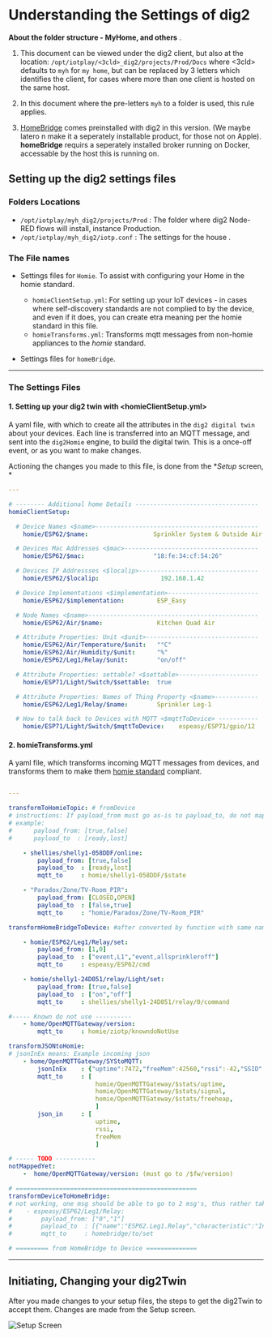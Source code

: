 
# Understanding the Settings of dig2  


**About the folder structure - MyHome, and others** .   

1. This document can be viewed under the dig2 client, but also at the location: `/opt/iotplay/<3cld>_dig2/projects/Prod/Docs` where <3cld> defaults to `myh` for `my home`, but can be replaced by 3 letters which identifies the client, for cases where more than one client is hosted on the same host.    

1. In this document where the pre-letters `myh` to a folder is used, this rule applies.

1. [HomeBridge](https://homebridge.io) comes preinstalled with dig2 in this version. (We maybe latero n make it a seperately installable product, for those not on Apple). **homeBridge** requirs a seperately installed broker running on Docker, accessable by the host this is running on.

## Setting up the dig2 settings files


### Folders Locations
- `/opt/iotplay/myh_dig2/projects/Prod` : The folder where dig2 Node-RED flows will install, instance Production.
- `/opt/iotplay/myh_dig2/iotp.conf`     : The settings for the house <myh>. 

### The File names  

- Settings files for `Homie`. To assist with configuring your Home in the homie standard.
    - `homieClientSetup.yml`: For setting up your IoT devices - in cases where self-discovery standards are not complied to by the device, and even if it does, you can create etra meaning per the homie standard in this file.
    - `homieTransforms.yml`: Transforms mqtt messages from non-homie appliances to the *homie* standard.

- Settings files for `homeBridge`. 

* * * 

### The Settings Files 

#### 1. Setting up your dig2 twin with <homieClientSetup.yml>

A yaml file, with which to create all the attributes in the `dig2 digital twin` about your devices. Each line is transferred into an MQTT message, and sent into the `dig2Homie` engine, to build the digital twin. This is a once-off event, or as you want to make changes.

Actioning the changes you made to this file, is done from the **Setup* screen, * 

``` yaml
---

# -------- Additional home Details ----------------------------------   
homieClientSetup:

  # Device Names <$name>---------------------------------------------    
    homie/ESP62/$name:                  Sprinkler System & Outside Air

  # Devices Mac Addresses <$mac>-------------------------------------
    homie/ESP62/$mac:                   "18:fe:34:cf:54:26"

  # Devices IP Addressses <$localip>---------------------------------
    homie/ESP62/$localip:                 192.168.1.42

  # Device Implementations <$implementation>-------------------------
    homie/ESP62/$implementation:         ESP_Easy

  # Node Names <$name>-----------------------------------------------
    homie/ESP62/Air/$name:               Kitchen Quad Air

  # Attribute Properties: Unit <$unit>------------------------------- 
    homie/ESP62/Air/Temperature/$unit:   "°C"
    homie/ESP62/Air/Humidity/$unit:      "%"
    homie/ESP62/Leg1/Relay/$unit:        "on/off"

  # Attribute Properties: settable? <$settable>----------------------
    homie/ESP71/Light/Switch/$settable:  true

  # Attribute Properties: Names of Thing Property <$name>------------
    homie/ESP62/Leg1/Relay/$name:        Sprinkler Leg-1

  # How to talk back to Devices with MQTT <$mqttToDevice> -----------
    homie/ESP71/Light/Switch/$mqttToDevice:    espeasy/ESP71/gpio/12

```


#### 2. homieTransforms.yml 

A yaml file, which transforms incoming MQTT messages from devices, and transforms them to make them [homie standard](https://homieiot.github.io) compliant.

``` yaml

---

transformToHomieTopic: # fromDevice
# instructions: If payload_from must go as-is to payload_to, do not map, else map in equal length array.
# example:
#      payload_from: [true,false]
#      payload_to  : [ready,lost]

    - shellies/shelly1-058DDF/online:
        payload_from: [true,false]
        payload_to  : [ready,lost]
        mqtt_to     : homie/shelly1-058DDF/$state

    - "Paradox/Zone/TV-Room_PIR":
        payload_from: [CLOSED,OPEN]
        payload_to  : [false,true]
        mqtt_to     : "homie/Paradox/Zone/TV-Room_PIR"

transformHomeBridgeToDevice: #after converted by function with same name...

    - homie/ESP62/Leg1/Relay/set: 
        payload_from: [1,0]
        payload_to  : ["event,L1","event,allsprinkleroff"]
        mqtt_to     : espeasy/ESP62/cmd

    - homie/shelly1-24D051/relay/Light/set: 
        payload_from: [true,false]
        payload_to  : ["on","off"]
        mqtt_to     : shellies/shelly1-24D051/relay/0/command

#----- Known do not use ----------
    - home/OpenMQTTGateway/version:
        mqtt_to     : homie/ziotp/knowndoNotUse

transformJSONtoHomie:
# jsonInEx means: Example incoming json
    - home/OpenMQTTGateway/SYStoMQTT:
        jsonInEx    : {"uptime":7472,"freeMem":42560,"rssi":-42,"SSID":"TheStorm","modules":"SRFB"}
        mqtt_to     : [
                        homie/OpenMQTTGateway/$stats/uptime,
                        homie/OpenMQTTGateway/$stats/signal,
                        homie/OpenMQTTGateway/$stats/freeheap,
                        ]
        json_in     : [
                        uptime,
                        rssi,
                        freeMem
                        ]

# ----- TODO -----------
notMappedYet:
    -  home/OpenMQTTGateway/version: (must go to /$fw/version)

# ==================================================
transformDeviceToHomeBridge:
# not working, one msg should be able to go to 2 msg's, thus rather take msg's to ESP rules.
#    - espeasy/ESP62/Leg1/Relay:
#        payload_from: ["0","1"]
#        payload_to  : [{"name":"ESP62.Leg1.Relay","characteristic":"InUse","value":0},{"name":"ESP62.Leg1.Relay","characteristic":"InUse","value":1}]
#        mqtt_to     : homebridge/to/set

# ========= from HomeBridge to Device ==============

```

* * * 

## Initiating, Changing your dig2Twin

After you made changes to your setup files, the steps to get the dig2Twin to accept them. Changes are made from the Setup screen.   


![Setup Screen](images/dig_2setup.png)   


